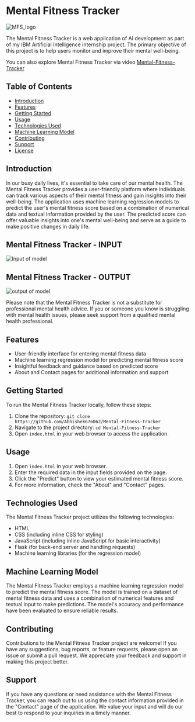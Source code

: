 # Mental Fitness Tracker
![MFS_logo](https://github.com/Abhishek676062/Mental-Fitness-Tracker/assets/81158782/bf40cf12-b8d2-4710-9ad5-749aac0ffb4b)


The Mental Fitness Tracker is a web application of AI development as part of my IBM  Artificial Intelligence internship project. The primary objective of this project is to help users monitor and improve their mental well-being.

You can also explore Mental Fitness Tracker via video 
[Mental-Fitness-Tracker](https://drive.google.com/file/d/1WqolTo8TOKeo2q4eTHKfjX6DGwD51egd/view?usp=drive_link)

## Table of Contents

- [Introduction](#introduction)
- [Features](#features)
- [Getting Started](#getting-started)
- [Usage](#usage)
- [Technologies Used](#technologies-used)
- [Machine Learning Model](#machine-learning-model)
- [Contributing](#contributing)
- [Support](#support)
- [License](#license)

## Introduction

In our busy daily lives, it's essential to take care of our mental health. The Mental Fitness Tracker provides a user-friendly platform where individuals can track various aspects of their mental fitness and gain insights into their well-being. The application uses machine learning regression models to predict the user's mental fitness score based on a combination of numerical data and textual information provided by the user. The predicted score can offer valuable insights into one's mental well-being and serve as a guide to make positive changes in daily life.

## Mental Fitness Tracker - INPUT
![Input of model](https://github.com/Abhishek676062/Mental-Fitness-Tracker/assets/81158782/5a3e3787-b106-479d-b013-9c8c135a6478)

## Mental Fitness Tracker - OUTPUT
![output of model](https://github.com/Abhishek676062/Mental-Fitness-Tracker/assets/81158782/8ac39d68-6a11-491f-9f08-23d884b6322a)


Please note that the Mental Fitness Tracker is not a substitute for professional mental health advice. If you or someone you know is struggling with mental health issues, please seek support from a qualified mental health professional.

## Features

- User-friendly interface for entering mental fitness data
- Machine learning regression model for predicting mental fitness score
- Insightful feedback and guidance based on predicted score
- About and Contact pages for additional information and support

## Getting Started

To run the Mental Fitness Tracker locally, follow these steps:

1. Clone the repository: `git clone https://github.com/Abhishek676062/Mental-Fitness-Tracker`
2. Navigate to the project directory: `cd Mental-Fitness-Tracker`
3. Open `index.html` in your web browser to access the application.

## Usage

1. Open `index.html` in your web browser.
2. Enter the required data in the input fields provided on the page.
3. Click the "Predict" button to view your estimated mental fitness score.
4. For more information, check the "About" and "Contact" pages.

## Technologies Used

The Mental Fitness Tracker project utilizes the following technologies:

- HTML
- CSS (including inline CSS for styling)
- JavaScript (including inline JavaScript for basic interactivity)
- Flask (for back-end server and handling requests)
- Machine learning libraries (for the regression model)

## Machine Learning Model

The Mental Fitness Tracker employs a machine learning regression model to predict the mental fitness score. The model is trained on a dataset of mental fitness data and uses a combination of numerical features and textual input to make predictions. The model's accuracy and performance have been evaluated to ensure reliable results.

## Contributing

Contributions to the Mental Fitness Tracker project are welcome! If you have any suggestions, bug reports, or feature requests, please open an issue or submit a pull request. We appreciate your feedback and support in making this project better.

## Support

If you have any questions or need assistance with the Mental Fitness Tracker, you can reach out to us using the contact information provided in the "Contact" page of the application. We value your input and will do our best to respond to your inquiries in a timely manner.



